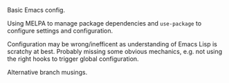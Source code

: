 Basic Emacs config.

Using MELPA to manage package dependencies and `use-package` to configure 
settings and configuration. 

Configuration may be wrong/inefficent as understanding of Emacs Lisp is
scratchy at best.  Probably missing some obvious mechanics, e.g. not using
the right hooks to trigger global configuration.

Alternative branch musings.
